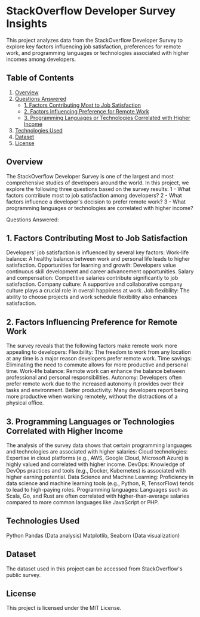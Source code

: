 # StackOverflow Developer Survey Insights
This project analyzes data from the StackOverflow Developer Survey to explore key factors influencing job satisfaction, preferences for remote work, and programming languages or technologies associated with higher incomes among developers. 

## Table of Contents

1. [Overview](#overview)
2. [Questions Answered](#questions-answered)
   - [1. Factors Contributing Most to Job Satisfaction](#1-factors-contributing-most-to-job-satisfaction)
   - [2. Factors Influencing Preference for Remote Work](#2-factors-influencing-preference-for-remote-work)
   - [3. Programming Languages or Technologies Correlated with Higher Income](#3-programming-languages-or-technologies-correlated-with-higher-income)
3. [Technologies Used](#technologies-used)
4. [Dataset](#dataset)
5. [License](#license)


## Overview

The StackOverflow Developer Survey is one of the largest and most comprehensive studies of developers around the world. In this project, we explore the following three questions based on the survey results:
    1 - What factors contribute most to job satisfaction among developers?
    2 - What factors influence a developer's decision to prefer remote work?
    3 - What programming languages or technologies are correlated with higher income?

Questions Answered:
## 1. Factors Contributing Most to Job Satisfaction

Developers' job satisfaction is influenced by several key factors:
    Work-life balance: A healthy balance between work and personal life leads to higher satisfaction.
    Opportunities for learning and growth: Developers value continuous skill development and career advancement opportunities.
    Salary and compensation: Competitive salaries contribute significantly to job satisfaction.
    Company culture: A supportive and collaborative company culture plays a crucial role in overall happiness at work.
    Job flexibility: The ability to choose projects and work schedule flexibility also enhances satisfaction.

## 2. Factors Influencing Preference for Remote Work

The survey reveals that the following factors make remote work more appealing to developers:
    Flexibility: The freedom to work from any location at any time is a major reason developers prefer remote work.
    Time savings: Eliminating the need to commute allows for more productive and personal time.
    Work-life balance: Remote work can enhance the balance between professional and personal responsibilities.
    Autonomy: Developers often prefer remote work due to the increased autonomy it provides over their tasks and environment.
    Better productivity: Many developers report being more productive when working remotely, without the distractions of a physical office.

## 3. Programming Languages or Technologies Correlated with Higher Income

The analysis of the survey data shows that certain programming languages and technologies are associated with higher salaries:
    Cloud technologies: Expertise in cloud platforms (e.g., AWS, Google Cloud, Microsoft Azure) is highly valued and correlated with higher income.
    DevOps: Knowledge of DevOps practices and tools (e.g., Docker, Kubernetes) is associated with higher earning potential.
    Data Science and Machine Learning: Proficiency in data science and machine learning tools (e.g., Python, R, TensorFlow) tends to lead to high-paying roles.
    Programming languages: Languages such as Scala, Go, and Rust are often correlated with higher-than-average salaries compared to more common languages like JavaScript or PHP.

## Technologies Used
   Python
   Pandas (Data analysis)
   Matplotlib, Seaborn (Data visualization)

  ## Dataset

The dataset used in this project can be accessed from StackOverflow's public survey.
## License

This project is licensed under the MIT License.
